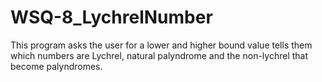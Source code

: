 # WSQ-8_LychrelNumber
This program asks the user for a lower and higher bound value tells them which numbers are Lychrel, natural palyndrome and the non-lychrel that become palyndromes. 
